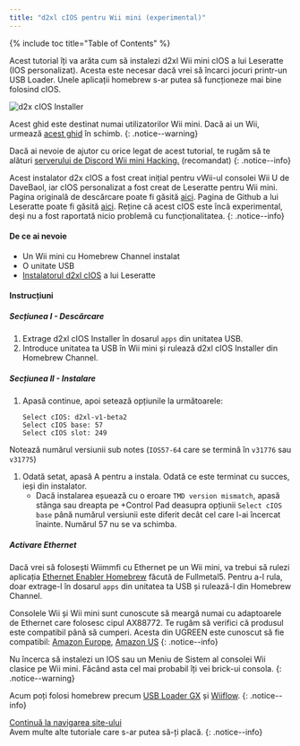 ```yaml
---
title: "d2xl cIOS pentru Wii mini (experimental)"
---
```


{% include toc title="Table of Contents" %}

Acest tutorial îți va arăta cum să instalezi d2xl Wii mini cIOS a lui Leseratte (IOS personalizat). Acesta este necesar dacă vrei să încarci jocuri printr-un USB Loader. Unele aplicații homebrew s-ar putea să funcționeze mai bine folosind cIOS.

![d2x cIOS Installer](/images/cIOS.png)

Acest ghid este destinat numai utilizatorilor Wii mini. Dacă ai un Wii, urmează [acest ghid](cios) în schimb.
{: .notice--warning}

Dacă ai nevoie de ajutor cu orice legat de acest tutorial, te rugăm să te alături [ serverului de Discord Wii mini Hacking.](https://discord.gg/6ryxnkS) (recomandat)
{: .notice--info}

Acest instalator d2x cIOS a fost creat inițial pentru vWii-ul consolei Wii U de DaveBaol, iar cIOS personalizat a fost creat de Leseratte pentru Wii mini. Pagina originală de descărcare poate fi găsită [aici](https://wii.leseratte10.de/d2xl-cIOS/). Pagina de Github a lui Leseratte poate fi găsită [aici](https://github.com/Leseratte10/d2xl-cios). Reține că acest cIOS este încă experimental, deși nu a fost raportată nicio problemă cu funcționalitatea.
{: .notice--info}

#### De ce ai nevoie

* Un Wii mini cu Homebrew Channel instalat
* O unitate USB
* [Instalatorul d2xl cIOS](/assets/files/d2xl_wii_mini_cIOS_installer_v1_beta2.zip) a lui Leseratte

#### Instrucțiuni

##### Secțiunea I - Descărcare

1. Extrage d2xl cIOS Installer în dosarul `apps` din unitatea USB.
1. Introduce unitatea ta USB în Wii mini și rulează d2xl cIOS Installer din Homebrew Channel.

##### Secțiunea II - Instalare

1. Apasă continue, apoi setează opțiunile la următoarele:
    ```
    Select cIOS: d2xl-v1-beta2
    Select cIOS base: 57
    Select cIOS slot: 249
    ```
Notează numărul versiunii sub notes (`IOS57-64` care se termină în `v31776` sau `v31775`)
1. Odată setat, apasă A pentru a instala. Odată ce este terminat cu succes, ieși din instalator.
   - Dacă instalarea eșuează cu o eroare `TMD version mismatch`, apasă stânga sau dreapta pe +Control Pad deasupra opțiunii `Select cIOS base` până numărul versiunii este diferit decât cel care l-ai încercat înainte. Numărul 57 nu se va schimba.


##### Activare Ethernet
Dacă vrei să folosești Wiimmfi cu Ethernet pe un Wii mini, va trebui să rulezi aplicația [Ethernet Enabler Homebrew](/assets/files/Wii_Mini_Ethernet_Enable.zip) făcută de Fullmetal5. Pentru a-l rula, doar extrage-l în dosarul `apps` din unitatea ta USB și rulează-l din Homebrew Channel.

Consolele Wii și Wii mini sunt cunoscute să meargă numai cu adaptoarele de Ethernet care folosesc cipul AX88772. Te rugăm să verifici că produsul este compatibil până să cumperi. Acesta din UGREEN este cunoscut să fie compatibil: [Amazon Europe](https://www.amazon.de/dp/B00MYT481C), [Amazon US](https://www.amazon.com/dp/B08DRKYKMM/)
{: .notice--info}

Nu încerca să instalezi un IOS sau un Meniu de Sistem al consolei Wii clasice pe Wii mini. Făcând asta cel mai probabil îți vei brick-ui consola.
{: .notice--warning}

Acum poți folosi homebrew precum [USB Loader GX](usbloadergx) și [Wiiflow](wiiflow).
{: .notice--info}

[Continuă la navigarea site-ului](site-navigation)<br> Avem multe alte tutoriale care s-ar putea să-ți placă.
{: .notice--info}
